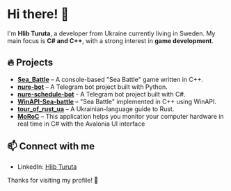 # Hi there! 👋  

I'm **Hlib Turuta**, a developer from Ukraine currently living in Sweden. My main focus is **C# and C++**, with a strong interest in **game development**.  

## 🔥 Projects  

- **[Sea_Battle](https://github.com/Arnaghad/Sea_Battle)** – A console-based "Sea Battle" game written in C++.  
- **[nure-bot](https://github.com/Arnaghad/nure-bot)** – A Telegram bot project built with Python.
- **[nure-schedule-bot](https://github.com/mindenit/nure-schedule-bot)** - A Telegram bot project built with C#.
- **[WinAPI-Sea-battle](https://github.com/Arnaghad/WinAPI-Sea-battle-)** – "Sea Battle" implemented in C++ using WinAPI.  
- **[tour_of_rust_ua](https://github.com/Arnaghad/tour_of_rust_ua)** – A Ukrainian-language guide to Rust.  
- **[MoRoC](https://github.com/Arnaghad/MoRoC/tree/master)** – This application helps you monitor your computer hardware in real time in C# with the Avalonia UI interface   
## 📫 Connect with me  

- LinkedIn: [Hlib Turuta](https://www.linkedin.com/in/hlib-turuta/)  

Thanks for visiting my profile! 🚀  
